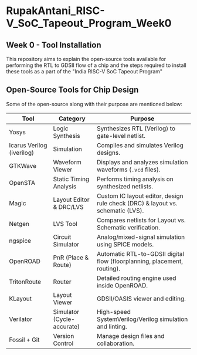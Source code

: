 # RupakAntani_RISC-V_SoC_Tapeout_Program_Week0
## Week 0 - Tool Installation

This repository aims to explain the open-source tools available for performing the RTL to GDSII flow of a chip and the steps required to install these tools as a part of the "India RISC-V SoC Tapeout Program"

## Open-Source Tools for Chip Design ##

Some of the open-source along with their purpose are mentioned below:

| Tool         | Category                 | Purpose                                                                 |
|--------------|--------------------------|-------------------------------------------------------------------------|
| Yosys        | Logic Synthesis          | Synthesizes RTL (Verilog) to gate-level netlist.                        |
| Icarus Verilog (iverilog) | Simulation               | Compiles and simulates Verilog designs.                                |
| GTKWave      | Waveform Viewer          | Displays and analyzes simulation waveforms (`.vcd` files).              |
| OpenSTA      | Static Timing Analysis   | Performs timing analysis on synthesized netlists.                       |
| Magic        | Layout Editor & DRC/LVS  | Custom IC layout editor, design rule check (DRC) & layout vs. schematic (LVS). |
| Netgen       | LVS Tool                 | Compares netlists for Layout vs. Schematic verification.                 |
| ngspice      | Circuit Simulator        | Analog/mixed-signal simulation using SPICE models.                       |
| OpenROAD     | PnR (Place & Route)      | Automatic RTL-to-GDSII digital flow (floorplanning, placement, routing). |
| TritonRoute  | Router                   | Detailed routing engine used inside OpenROAD.                            |
| KLayout      | Layout Viewer            | GDSII/OASIS viewer and editing.                                          |
| Verilator    | Simulator (Cycle-accurate)| High-speed SystemVerilog/Verilog simulation and linting.                 |
| Fossil + Git | Version Control          | Manage design files and collaboration.                                   |

